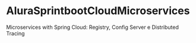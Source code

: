# AluraSprintbootCloudMicroservices
Microservices with Spring Cloud: Registry, Config Server e Distributed Tracing
